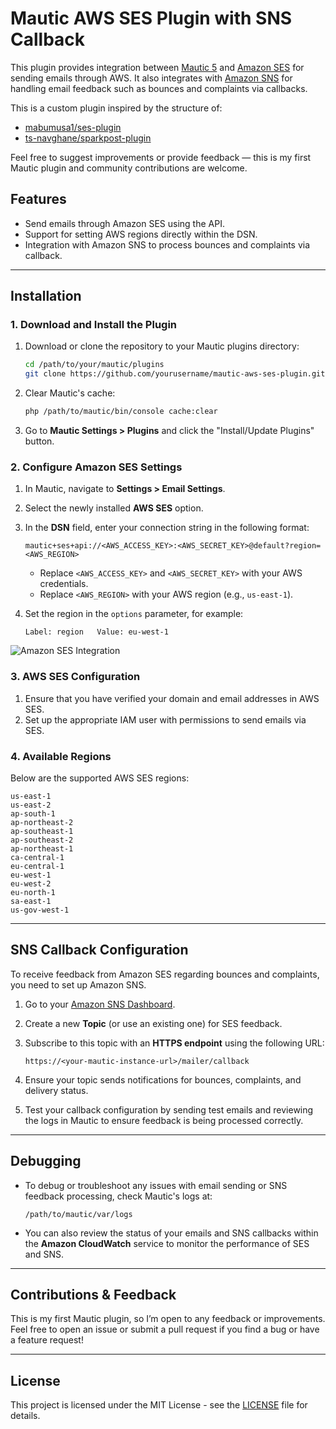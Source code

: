 
# Mautic AWS SES Plugin with SNS Callback

This plugin provides integration between [Mautic 5](https://www.mautic.org) and [Amazon SES](https://aws.amazon.com/ses/) for sending emails through AWS. It also integrates with [Amazon SNS](https://aws.amazon.com/sns/) for handling email feedback such as bounces and complaints via callbacks.

This is a custom plugin inspired by the structure of:
- [mabumusa1/ses-plugin](https://github.com/mabumusa1/ses-plugin)
- [ts-navghane/sparkpost-plugin](https://github.com/ts-navghane/sparkpost-plugin)

Feel free to suggest improvements or provide feedback — this is my first Mautic plugin and community contributions are welcome.

## Features
- Send emails through Amazon SES using the API.
- Support for setting AWS regions directly within the DSN.
- Integration with Amazon SNS to process bounces and complaints via callback.

---

## Installation

### 1. Download and Install the Plugin

1. Download or clone the repository to your Mautic plugins directory:

   ```bash
   cd /path/to/your/mautic/plugins
   git clone https://github.com/yourusername/mautic-aws-ses-plugin.git AmazonSesBundle
   ```

2. Clear Mautic's cache:
   
   ```bash
   php /path/to/mautic/bin/console cache:clear
   ```

3. Go to **Mautic Settings > Plugins** and click the "Install/Update Plugins" button.

### 2. Configure Amazon SES Settings

1. In Mautic, navigate to **Settings > Email Settings**.
2. Select the newly installed **AWS SES** option.
3. In the **DSN** field, enter your connection string in the following format:

   ```text
   mautic+ses+api://<AWS_ACCESS_KEY>:<AWS_SECRET_KEY>@default?region=<AWS_REGION>
   ```

   - Replace `<AWS_ACCESS_KEY>` and `<AWS_SECRET_KEY>` with your AWS credentials.
   - Replace `<AWS_REGION>` with your AWS region (e.g., `us-east-1`).

4. Set the region in the `options` parameter, for example:

   ```text
   Label: region   Value: eu-west-1
   ```
![Amazon SES Integration](https://github.com/pm-pmaas/etailors_amazon_ses/blob/1.0.1/Assets/img/mautic-ses-dsn.png)


### 3. AWS SES Configuration

1. Ensure that you have verified your domain and email addresses in AWS SES.
2. Set up the appropriate IAM user with permissions to send emails via SES.

### 4. Available Regions

Below are the supported AWS SES regions:

```
us-east-1
us-east-2
ap-south-1
ap-northeast-2
ap-southeast-1
ap-southeast-2
ap-northeast-1
ca-central-1
eu-central-1
eu-west-1
eu-west-2
eu-north-1
sa-east-1
us-gov-west-1
```

---

## SNS Callback Configuration

To receive feedback from Amazon SES regarding bounces and complaints, you need to set up Amazon SNS.

1. Go to your [Amazon SNS Dashboard](https://console.aws.amazon.com/sns/v3/home).
2. Create a new **Topic** (or use an existing one) for SES feedback.
3. Subscribe to this topic with an **HTTPS endpoint** using the following URL:

   ```text
   https://<your-mautic-instance-url>/mailer/callback
   ```

4. Ensure your topic sends notifications for bounces, complaints, and delivery status.
5. Test your callback configuration by sending test emails and reviewing the logs in Mautic to ensure feedback is being processed correctly.

---

## Debugging

- To debug or troubleshoot any issues with email sending or SNS feedback processing, check Mautic's logs at:
  
  ```
  /path/to/mautic/var/logs
  ```

- You can also review the status of your emails and SNS callbacks within the **Amazon CloudWatch** service to monitor the performance of SES and SNS.

---

## Contributions & Feedback

This is my first Mautic plugin, so I’m open to any feedback or improvements. Feel free to open an issue or submit a pull request if you find a bug or have a feature request!

---

## License

This project is licensed under the MIT License - see the [LICENSE](LICENSE) file for details.
